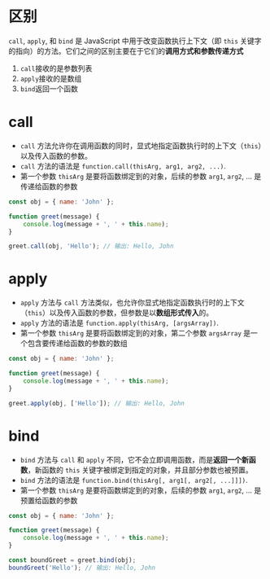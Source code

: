 # 区别

`call`, `apply`, 和 `bind` 是 JavaScript 中用于改变函数执行上下文（即 `this` 关键字的指向）的方法。它们之间的区别主要在于它们的**调用方式和参数传递方式**

1. `call`接收的是参数列表
2. `apply`接收的是数组
3. `bind`返回一个函数



# call

- `call` 方法允许你在调用函数的同时，显式地指定函数执行时的上下文（`this`）以及传入函数的参数。
- `call` 方法的语法是 `function.call(thisArg, arg1, arg2, ...)`.
- 第一个参数 `thisArg` 是要将函数绑定到的对象，后续的参数 `arg1`, `arg2`, ... 是传递给函数的参数

```javascript
const obj = { name: 'John' };

function greet(message) {
    console.log(message + ', ' + this.name);
}

greet.call(obj, 'Hello'); // 输出: Hello, John
```



# apply

- `apply` 方法与 `call` 方法类似，也允许你显式地指定函数执行时的上下文（`this`）以及传入函数的参数，但参数是以**数组形式传入**的。
- `apply` 方法的语法是 `function.apply(thisArg, [argsArray])`.
- 第一个参数 `thisArg` 是要将函数绑定到的对象，第二个参数 `argsArray` 是一个包含要传递给函数的参数的数组

```javascript
const obj = { name: 'John' };

function greet(message) {
    console.log(message + ', ' + this.name);
}

greet.apply(obj, ['Hello']); // 输出: Hello, John
```



# bind

- `bind` 方法与 `call` 和 `apply` 不同，它不会立即调用函数，而是**返回一个新函数**，新函数的 `this` 关键字被绑定到指定的对象，并且部分参数也被预置。
- `bind` 方法的语法是 `function.bind(thisArg[, arg1[, arg2[, ...]]])`.
- 第一个参数 `thisArg` 是要将函数绑定到的对象，后续的参数 `arg1`, `arg2`, ... 是预置给函数的参数

```javascript
const obj = { name: 'John' };

function greet(message) {
    console.log(message + ', ' + this.name);
}

const boundGreet = greet.bind(obj);
boundGreet('Hello'); // 输出: Hello, John
```

